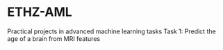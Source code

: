 # ETHZ-AML
Practical projects in advanced machine learning tasks
Task 1: Predict the age of a brain from MRI features
